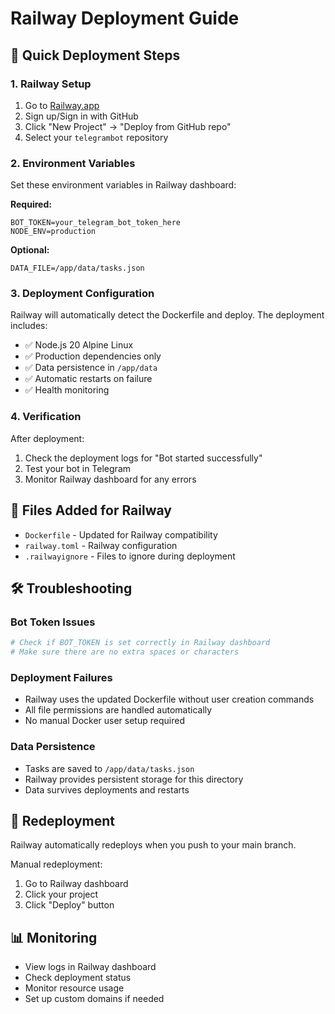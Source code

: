 # Railway Deployment Guide

## 🚀 Quick Deployment Steps

### 1. Railway Setup
1. Go to [Railway.app](https://railway.app)
2. Sign up/Sign in with GitHub
3. Click "New Project" → "Deploy from GitHub repo"
4. Select your `telegrambot` repository

### 2. Environment Variables
Set these environment variables in Railway dashboard:

**Required:**
```
BOT_TOKEN=your_telegram_bot_token_here
NODE_ENV=production
```

**Optional:**
```
DATA_FILE=/app/data/tasks.json
```

### 3. Deployment Configuration
Railway will automatically detect the Dockerfile and deploy. The deployment includes:

- ✅ Node.js 20 Alpine Linux
- ✅ Production dependencies only
- ✅ Data persistence in `/app/data`
- ✅ Automatic restarts on failure
- ✅ Health monitoring

### 4. Verification
After deployment:
1. Check the deployment logs for "Bot started successfully"
2. Test your bot in Telegram
3. Monitor Railway dashboard for any errors

## 🔧 Files Added for Railway

- `Dockerfile` - Updated for Railway compatibility
- `railway.toml` - Railway configuration
- `.railwayignore` - Files to ignore during deployment

## 🛠 Troubleshooting

### Bot Token Issues
```bash
# Check if BOT_TOKEN is set correctly in Railway dashboard
# Make sure there are no extra spaces or characters
```

### Deployment Failures
- Railway uses the updated Dockerfile without user creation commands
- All file permissions are handled automatically
- No manual Docker user setup required

### Data Persistence
- Tasks are saved to `/app/data/tasks.json`
- Railway provides persistent storage for this directory
- Data survives deployments and restarts

## 🔄 Redeployment
Railway automatically redeploys when you push to your main branch.

Manual redeployment:
1. Go to Railway dashboard
2. Click your project
3. Click "Deploy" button

## 📊 Monitoring
- View logs in Railway dashboard
- Check deployment status
- Monitor resource usage
- Set up custom domains if needed

